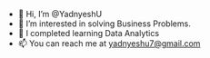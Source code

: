 - 👋 Hi, I’m @YadnyeshU
- 👀 I’m interested in solving Business Problems.
- 🌱 I completed learning Data Analytics
- 📫 You can reach me at yadnyeshu7@gmail.com

<!---
YadnyeshU/YadnyeshU is a ✨ special ✨ repository because its `README.md` (this file) appears on your GitHub profile.
You can click the Preview link to take a look at your changes.
--->
